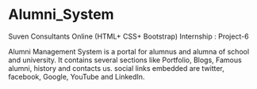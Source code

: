 # Alumni_System
Suven Consultants Online (HTML+ CSS+ Bootstrap) Internship : Project-6

Alumni Management System is a portal for alumnus and alumna of school and university.
It contains several sections like Portfolio, Blogs, Famous alumni, history and contacts us. 
social links embedded are twitter, facebook, Google, YouTube and LinkedIn.
